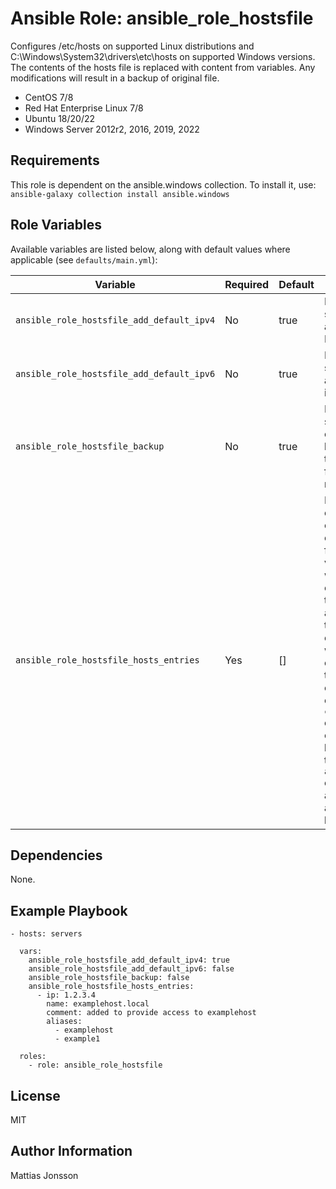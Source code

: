 Ansible Role: ansible_role_hostsfile
=========

Configures /etc/hosts on supported Linux distributions and C:\Windows\System32\drivers\etc\hosts on supported Windows versions. The contents of the hosts file is replaced with content from variables. Any modifications will result in a backup of original file.

<ul>
<li>CentOS 7/8
<li>Red Hat Enterprise Linux 7/8
<li>Ubuntu 18/20/22
<li>Windows Server 2012r2, 2016, 2019, 2022
</ul>

Requirements
------------

This role is dependent on the ansible.windows collection.
To install it, use: `ansible-galaxy collection install ansible.windows`

Role Variables
--------------

Available variables are listed below, along with default values where applicable (see `defaults/main.yml`):

| Variable | Required | Default | Comments |
| -------- | -------- | ------- | -------- |
| `ansible_role_hostsfile_add_default_ipv4` | No | true | Boolean, if set to true to add default IPv4 entries. |
| `ansible_role_hostsfile_add_default_ipv6` | No | true | Boolean, if set to true add default ipv6 entries. |
| `ansible_role_hostsfile_backup` | No | true | Boolean, if set to true create a backup of the hosts file when modifed.    |
| `ansible_role_hostsfile_hosts_entries` | Yes | [] | List of host entries consisting of the following variables: `ip` which corresponds to the IP address of the host entry. `name` which corresponds to the FQDN of the hosts entry. `comment` optional comment to be added to the entry. `aliases` optional aliases to be added to the hosts entry. |


Dependencies
------------

None.

Example Playbook
----------------

    - hosts: servers

      vars:
        ansible_role_hostsfile_add_default_ipv4: true
        ansible_role_hostsfile_add_default_ipv6: false
        ansible_role_hostsfile_backup: false
        ansible_role_hostsfile_hosts_entries:
          - ip: 1.2.3.4
            name: examplehost.local
            comment: added to provide access to examplehost
            aliases:
              - examplehost
              - example1

      roles:
        - role: ansible_role_hostsfile

License
-------

MIT

Author Information
------------------

Mattias Jonsson
